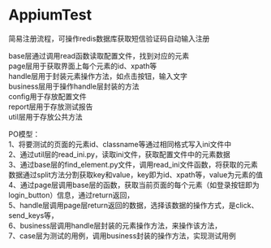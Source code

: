 # AppiumTest
简易注册流程，可操作redis数据库获取短信验证码自动输入注册

base层通过调用read函数读取配置文件，找到对应的元素  
page层用于获取界面上每个元素的id、xpath等  
handle层用于封装元素操作方法，如点击按钮，输入文字  
business层用于操作handle层封装的方法  
config用于存放配置文件  
report层用于存放测试报告  
util层用于存放公共方法  


PO模型：  
1、将要测试的页面的元素id、classname等通过相同格式写入ini文件中  
2、通过util层的read_ini.py，读取ini文件，获取配置文件中的元素数据  
3、通过base层的find_element.py文件，调用read_ini文件函数，将获取的元素数据通过split方法分割获取key和value，key即为id、xpath等，value为元素的值    
4、通过page层调用base层的函数，获取当前页面的每个元素（如登录按钮即为login_button）信息，通过return返回，  
5、handle层调用page层return返回的数据，选择该数据的操作方式，是click、send_keys等，  
6、business层调用handle层封装的元素操作方法，来操作该方法，   
7、case层为测试的用例，调用business封装的操作方法，实现测试用例   

